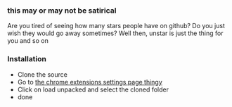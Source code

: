 ### this may or may not be satirical

Are you tired of seeing how many stars people have on github? Do you just wish they would go away sometimes? Well then, unstar is just the thing for you and so on

### Installation
- Clone the source
- Go to [the chrome extensions settings page thingy](chrome://extensions/)
- Click on load unpacked and select the cloned folder
- done